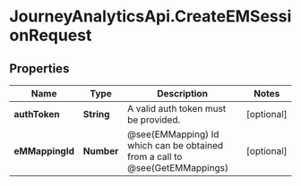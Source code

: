 # JourneyAnalyticsApi.CreateEMSessionRequest

## Properties

Name | Type | Description | Notes
------------ | ------------- | ------------- | -------------
**authToken** | **String** | A valid auth token must be provided. | [optional] 
**eMMappingId** | **Number** | @see(EMMapping) Id which can be obtained from a call to @see(GetEMMappings) | [optional] 


